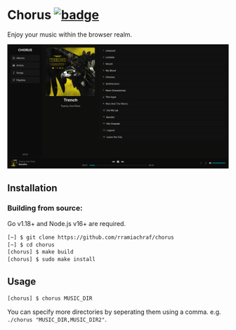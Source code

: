 # Chorus [![badge](https://github.com/rramiachraf/chorus/actions/workflows/main.yml/badge.svg)](https://github.com/rramiachraf/chorus/actions/workflows/main.yml)
Enjoy your music within the browser realm.

![Screenshot](https://raw.githubusercontent.com/rramiachraf/chorus/main/screenshot.png)

## Installation
### Building from source:
Go v1.18+ and Node.js v16+ are required.
```bash
[~] $ git clone https://github.com/rramiachraf/chorus
[~] $ cd chorus
[chorus] $ make build
[chorus] $ sudo make install
```

## Usage
```bash
[chorus] $ chorus MUSIC_DIR
```
You can specify more directories by seperating them using a comma.
e.g. `./chorus "MUSIC_DIR,MUSIC_DIR2"`.

